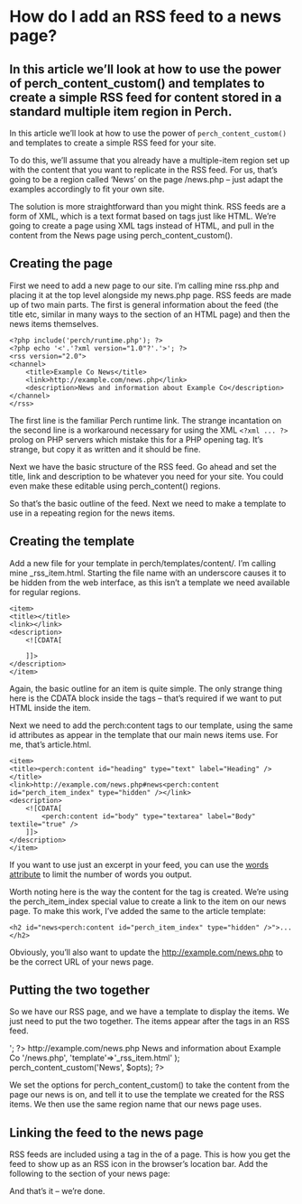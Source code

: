 # How do I add an RSS feed to a news page?

## In this article we’ll look at how to use the power of perch_content_custom() and templates to create a simple RSS feed for content stored in a standard multiple item region in Perch.

In this article we’ll look at how to use the power of `perch_content_custom()` and templates to create a simple RSS feed for your site.

To do this, we’ll assume that you already have a multiple-item region set up with the content that you want to replicate in the RSS feed. For us, that’s going to be a region called ‘News’ on the page /news.php – just adapt the examples accordingly to fit your own site.

The solution is more straightforward than you might think. RSS feeds are a form of XML, which is a text format based on tags just like HTML. We’re going to create a page using XML tags instead of HTML, and pull in the content from the News page using perch_content_custom().

## Creating the page

First we need to add a new page to our site. I’m calling mine rss.php and placing it at the top level alongside my news.php page. RSS feeds are made up of two main parts. The first is general information about the feed (the title etc, similar in many ways to the <head> section of an HTML page) and then the news items themselves.

    <?php include('perch/runtime.php'); ?>
    <?php echo '<'.'?xml version="1.0"?'.'>'; ?>
    <rss version="2.0">
    <channel>
        <title>Example Co News</title>
        <link>http://example.com/news.php</link>
        <description>News and information about Example Co</description>
    </channel>
    </rss>

The first line is the familiar Perch runtime link. The strange incantation on the second line is a workaround necessary for using the XML `<?xml ... ?>` prolog on PHP servers which mistake this for a PHP opening tag. It’s strange, but copy it as written and it should be fine.

Next we have the basic structure of the RSS feed. Go ahead and set the title, link and description to be whatever you need for your site. You could even make these editable using perch_content() regions.

So that’s the basic outline of the feed. Next we need to make a template to use in a repeating region for the news items.

## Creating the template

Add a new file for your template in perch/templates/content/. I’m calling mine _rss_item.html. Starting the file name with an underscore causes it to be hidden from the web interface, as this isn’t a template we need available for regular regions.

    <item>
    <title></title>
    <link></link>
    <description>
        <![CDATA[
        
        ]]>
    </description>
    </item>

Again, the basic outline for an item is quite simple. The only strange thing here is the CDATA block inside the <description> tags – that’s required if we want to put HTML inside the item.

Next we need to add the perch:content tags to our template, using the same id attributes as appear in the template that our main news items use. For me, that’s article.html.

    <item>
    <title><perch:content id="heading" type="text" label="Heading" /></title>
    <link>http://example.com/news.php#news<perch:content id="perch_item_index" type="hidden" /></link>
    <description>
        <![CDATA[
            <perch:content id="body" type="textarea" label="Body" textile="true" />
        ]]>
    </description>
    </item>

If you want to use just an excerpt in your feed, you can use the [words attribute](http://docs.grabaperch.com/docs/templates/attributes/words/) to limit the number of words you output.

Worth noting here is the way the content for the <link> tag is created. We’re using the perch_item_index special value to create a link to the item on our news page. To make this work, I’ve added the same to the article template:

    <h2 id="news<perch:content id="perch_item_index" type="hidden" />">...</h2>

Obviously, you’ll also want to update the http://example.com/news.php to be the correct URL of your news page.

## Putting the two together

So we have our RSS page, and we have a template to display the items. We just need to put the two together. The items appear after the <description> tags in an RSS feed.

<?php include('perch/runtime.php'); ?>
<?php echo '<'.'?xml version="1.0"?'.'>'; ?>
<rss version="2.0">
    <channel>
        <title>Example Co News</title>
        <link>http://example.com/news.php</link>
        <description>News and information about Example Co</description>
        <?php
            $opts = array(
                    'page'=>'/news.php',
                    'template'=>'_rss_item.html'
                );
            perch_content_custom('News', $opts);
        ?>
    </channel>
</rss>

We set the options for perch_content_custom() to take the content from the page our news is on, and tell it to use the template we created for the RSS items. We then use the same region name that our news page uses.

## Linking the feed to the news page

RSS feeds are included using a <link> tag in the <head> of a page. This is how you get the feed to show up as an RSS icon in the browser’s location bar. Add the following to the <head> section of your news page:

<link rel="alternate" type="application/rss+xml" title="RSS" href="/rss.php" />

And that’s it – we’re done.